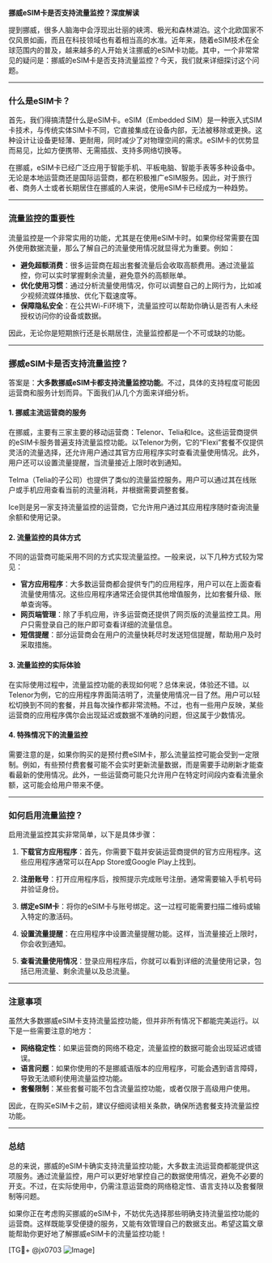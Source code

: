 **挪威eSIM卡是否支持流量监控？深度解读**

提到挪威，很多人脑海中会浮现出壮丽的峡湾、极光和森林湖泊。这个北欧国家不仅风景如画，而且在科技领域也有着相当高的水准。近年来，随着eSIM技术在全球范围内的普及，越来越多的人开始关注挪威的eSIM卡功能。其中，一个非常常见的疑问是：挪威的eSIM卡是否支持流量监控？今天，我们就来详细探讨这个问题。

---

### 什么是eSIM卡？

首先，我们得搞清楚什么是eSIM卡。eSIM（Embedded SIM）是一种嵌入式SIM卡技术，与传统实体SIM卡不同，它直接集成在设备内部，无法被移除或更换。这种设计让设备更轻薄、更耐用，同时减少了对物理空间的需求。eSIM卡的优势显而易见，比如方便携带、无需插拔、支持多网络切换等。

在挪威，eSIM卡已经广泛应用于智能手机、平板电脑、智能手表等多种设备中。无论是本地运营商还是国际运营商，都在积极推广eSIM服务。因此，对于旅行者、商务人士或者长期居住在挪威的人来说，使用eSIM卡已经成为一种趋势。

---

### 流量监控的重要性

流量监控是一个非常实用的功能，尤其是在使用eSIM卡时。如果你经常需要在国外使用数据流量，那么了解自己的流量使用情况就显得尤为重要。例如：

- **避免超额消费**：很多运营商在超出套餐流量后会收取高额费用。通过流量监控，你可以实时掌握剩余流量，避免意外的高额账单。
- **优化使用习惯**：通过分析流量使用情况，你可以调整自己的上网行为，比如减少视频流媒体播放、优化下载速度等。
- **保障隐私安全**：在公共Wi-Fi环境下，流量监控可以帮助你确认是否有人未经授权访问你的设备或数据。

因此，无论你是短期旅行还是长期居住，流量监控都是一个不可或缺的功能。

---

### 挪威eSIM卡是否支持流量监控？

答案是：**大多数挪威eSIM卡都支持流量监控功能**。不过，具体的支持程度可能因运营商和服务计划而异。下面我们从几个方面来详细分析。

#### 1. 挪威主流运营商的服务

在挪威，主要有三家主要的移动运营商：Telenor、Telia和Ice。这些运营商提供的eSIM卡服务普遍支持流量监控功能。以Telenor为例，它的“Flexi”套餐不仅提供灵活的流量选择，还允许用户通过其官方应用程序实时查看流量使用情况。此外，用户还可以设置流量提醒，当流量接近上限时收到通知。

Telma（Telia的子公司）也提供了类似的流量监控服务。用户可以通过其在线账户或手机应用查看当前的流量消耗，并根据需要调整套餐。

Ice则是另一家支持流量监控的运营商，它允许用户通过其应用程序随时查询流量余额和使用记录。

#### 2. 流量监控的具体方式

不同的运营商可能采用不同的方式实现流量监控。一般来说，以下几种方式较为常见：

- **官方应用程序**：大多数运营商都会提供专门的应用程序，用户可以在上面查看流量使用情况。这些应用程序通常还会提供其他增值服务，比如套餐升级、账单查询等。
- **网页端管理**：除了手机应用，许多运营商还提供了网页版的流量监控工具。用户只需登录自己的账户即可查看详细的流量信息。
- **短信提醒**：部分运营商会在用户的流量快耗尽时发送短信提醒，帮助用户及时采取措施。

#### 3. 流量监控的实际体验

在实际使用过程中，流量监控功能的表现如何呢？总体来说，体验还不错。以Telenor为例，它的应用程序界面简洁明了，流量使用情况一目了然。用户可以轻松切换到不同的套餐，并且每次操作都非常流畅。不过，也有一些用户反映，某些运营商的应用程序偶尔会出现延迟或数据不准确的问题，但这属于少数情况。

#### 4. 特殊情况下的流量监控

需要注意的是，如果你购买的是预付费eSIM卡，那么流量监控可能会受到一定限制。例如，有些预付费套餐可能不会实时更新流量数据，而是需要手动刷新才能查看最新的使用情况。此外，一些运营商可能只允许用户在特定时间段内查看流量余额，这可能会给用户带来不便。

---

### 如何启用流量监控？

启用流量监控其实非常简单，以下是具体步骤：

1. **下载官方应用程序**：首先，你需要下载并安装运营商提供的官方应用程序。这些应用程序通常可以在App Store或Google Play上找到。
   
2. **注册账号**：打开应用程序后，按照提示完成账号注册。通常需要输入手机号码并验证身份。

3. **绑定eSIM卡**：将你的eSIM卡与账号绑定。这一过程可能需要扫描二维码或输入特定的激活码。

4. **设置流量提醒**：在应用程序中设置流量提醒功能。这样，当流量接近上限时，你会收到通知。

5. **查看流量使用情况**：登录应用程序后，你就可以看到详细的流量使用记录，包括已用流量、剩余流量以及总流量。

---

### 注意事项

虽然大多数挪威eSIM卡支持流量监控功能，但并非所有情况下都能完美运行。以下是一些需要注意的地方：

- **网络稳定性**：如果运营商的网络不稳定，流量监控的数据可能会出现延迟或错误。
- **语言问题**：如果你使用的不是挪威语版本的应用程序，可能会遇到语言障碍，导致无法顺利使用流量监控功能。
- **套餐限制**：某些套餐可能不包含流量监控功能，或者仅限于高级用户使用。

因此，在购买eSIM卡之前，建议仔细阅读相关条款，确保所选套餐支持流量监控功能。

---

### 总结

总的来说，挪威的eSIM卡确实支持流量监控功能，大多数主流运营商都能提供这项服务。通过流量监控，用户可以更好地掌控自己的数据使用情况，避免不必要的开支。不过，在实际使用中，仍需注意运营商的网络稳定性、语言支持以及套餐限制等问题。

如果你正在考虑购买挪威的eSIM卡，不妨优先选择那些明确支持流量监控功能的运营商。这样既能享受便捷的服务，又能有效管理自己的数据支出。希望这篇文章能帮助你更好地了解挪威eSIM卡的流量监控功能！

[TG💪+ @jx0703 ![Image](https://github.com/user-attachments/assets/dbca1d08-cadb-493c-b0ec-ad6f7a83f270)]